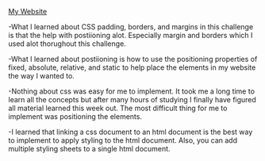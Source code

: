 <!DOCTYPE html>
<html>
<p>
<a href="http://bigless27.github.io/index.html">My Website</a></p>

<p>-What I learned about CSS padding, borders, and margins in this challenge is that the help with postiioning alot. Especially margin and borders which I used alot thorughout this challenge. </p>
<p>-What I learned about postiioning  is how to use the positioning properties of fixed, absolute, relative, and static to help place the elements in my website the way I wanted to. </p>
<p>-Nothing about css was easy for me to implement. It took me a long time to learn all the concepts but after many hours of studying I finally have figured all material learned this week out. The most difficult thing for me to implement was positioning the elements.</p>
<p>-I learned that linking a css document to an html document is the best way to implement to apply styling to the html document. Also, you can add multiple styling sheets to a single html document.</p>
</html>
